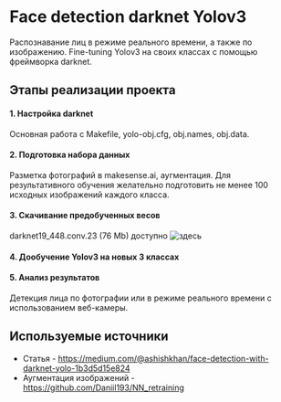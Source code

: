 # Face detection darknet Yolov3

Распознавание лиц в режиме реального времени, а также по изображению. Fine-tuning Yolov3 на своих классах с помощью фреймворка darknet. 

## Этапы реализации проекта

#### 1. Настройка darknet  
Основная работа с Makefile, yolo-obj.cfg, obj.names, obj.data.  
#### 2. Подготовка набора данных  
Разметка фотографий в makesense.ai, аугментация. Для результативного обучения желательно подготовить не менее 100 исходных изображений каждого класса.  
#### 3. Скачивание предобученных весов  
darknet19_448.conv.23 (76 Mb) доступно ![здесь](http://pjreddie.com/media/files/darknet19_448.conv.23)  
#### 4. Дообучение Yolov3 на новых 3 классах  
#### 5. Анализ результатов  
Детекция лица по фотографии или в режиме реального времени с использованием веб-камеры.

## Используемые источники

* Статья - https://medium.com/@ashishkhan/face-detection-with-darknet-yolo-1b3d5d15e824  
* Аугментация изображений - https://github.com/Daniil193/NN_retraining
